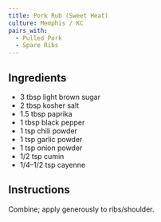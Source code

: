 ```yaml
---
title: Pork Rub (Sweet Heat)
culture: Memphis / KC
pairs_with:
  - Pulled Pork
  - Spare Ribs
---
```


## Ingredients
- 3 tbsp light brown sugar
- 2 tbsp kosher salt
- 1.5 tbsp paprika
- 1 tbsp black pepper
- 1 tsp chili powder
- 1 tsp garlic powder
- 1 tsp onion powder
- 1/2 tsp cumin
- 1/4–1/2 tsp cayenne

## Instructions
Combine; apply generously to ribs/shoulder.
